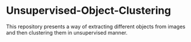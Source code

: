 # Unsupervised-Object-Clustering
This repository presents a way of extracting different objects from images and then clustering them in unsupervised manner.
